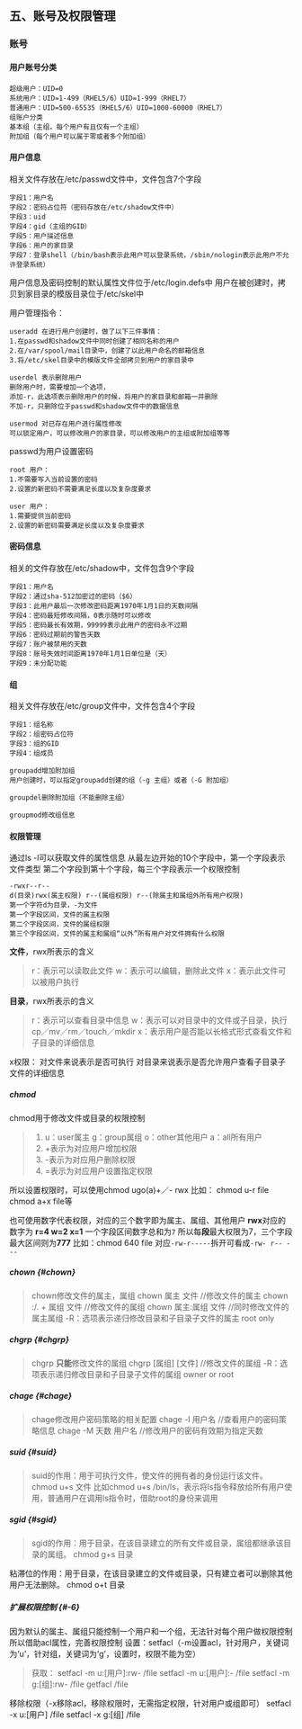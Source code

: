 ## 五、账号及权限管理

### 账号

#### 用户账号分类

```
超级用户：UID=0
系统用户：UID=1-499（RHEL5/6）UID=1-999（RHEL7）
普通用户：UID=500-65535（RHEL5/6）UID=1000-60000（RHEL7）
组账户分类
基本组（主组，每个用户有且仅有一个主组）
附加组（每个用户可以属于零或者多个附加组）

```

#### 用户信息 
相关文件存放在/etc/passwd文件中，文件包含7个字段

```
字段1：用户名
字段2：密码占位符（密码存放在/etc/shadow文件中）
字段3：uid
字段4：gid（主组的GID）
字段5：用户描述信息
字段6：用户的家目录
字段7：登录shell（/bin/bash表示此用户可以登录系统，/sbin/nologin表示此用户不允许登录系统）

```

用户信息及密码控制的默认属性文件位于/etc/login.defs中 用户在被创建时，拷贝到家目录的模版目录位于/etc/skel中

用户管理指令：

```
useradd 在进行用户创建时，做了以下三件事情：    
1.在passwd和shadow文件中同时创建了相同名称的用户
2.在/var/spool/mail目录中，创建了以此用户命名的邮箱信息
3.将/etc/skel目录中的模版文件全部拷贝到用户的家目录中

userdel 表示删除用户
删除用户时，需要增加一个选项，
添加-r，此选项表示删除用户的时候，将用户的家目录和邮箱一并删除
不加-r，只删除位于passwd和shadow文件中的数据信息

usermod 对已存在用户进行属性修改
可以锁定用户，可以修改用户的家目录，可以修改用户的主组或附加组等等

```

passwd为用户设置密码

```
root 用户：
1.不需要写入当前设置的密码
2.设置的新密码不需要满足长度以及复杂度要求

user 用户：
1.需要提供当前密码
2.设置的新密码需要满足长度以及复杂度要求

```

#### 密码信息

相关的文件存放在/etc/shadow中，文件包含9个字段

```
字段1：用户名
字段2：通过sha-512加密过的密码（$6）
字段3：此用户最后一次修改密码距离1970年1月1日的天数间隔
字段4：密码最短修改间隔，0表示随时可以修改
字段5：密码最长有效期，99999表示此用户的密码永不过期
字段6：密码过期前的警告天数
字段7：账户被禁用的天数
字段8：账号失效时间距离1970年1月1日单位是（天）
字段9：未分配功能

```

#### 组

相关文件存放在/etc/group文件中，文件包含4个字段

```
字段1：组名称
字段2：组密码占位符
字段3：组的GID
字段4：组成员

groupadd增加附加组
用户创建时，可以指定groupadd创建的组（-g 主组）或者（-G 附加组）

groupdel删除附加组（不能删除主组）

groupmod修改组信息

```

#### 权限管理

通过ls -l可以获取文件的属性信息 从最左边开始的10个字段中，第一个字段表示文件类型 第二个字段到第十个字段，每三个字段表示一个权限控制

```
-rwxr--r--
d(目录)rwx(属主权限) r--(属组权限) r--(除属主和属组外所有用户权限)
第一个字符d为目录，-为文件
第一个字段区间，文件的属主权限
第二个字段区间，文件的属组权限
第三个字段区间，文件的属主和属组“以外”所有用户对文件拥有什么权限

```

**文件**，rwx所表示的含义

> r：表示可以读取此文件 w：表示可以编辑，删除此文件 x：表示此文件可以被用户执行

**目录**，rwx所表示的含义

> r：表示可以查看目录中信息 w：表示可以对目录中的文件或子目录，执行cp／mv／rm／touch／mkdir x：表示用户是否能以长格式形式查看文件和子目录的详细信息

x权限： 对文件来说表示是否可执行 对目录来说表示是否允许用户查看子目录子文件的详细信息

##### chmod

chmod用于修改文件或目录的权限控制

> 1.  u：user属主 g：group属组 o：other其他用户 a：all所有用户
> 2.  +表示为对应用户增加权限
> 3.  -表示为对应用户删除权限
> 4.  =表示为对应用户设置指定权限

所以设置权限时，可以使用chmod ugo(a)+／- rwx 比如： chmod u-r file chmod a+x file等

也可使用数字代表权限，对应的三个数字即为属主、属组、其他用户 **rwx**对应的数字为 **r=4 w=2 x=1** 一个字段区间数字总和为`7` 所以每**段**最大权限为7，三个字段最大区间则为**777** 比如：chmod 640 file 对应`-rw-r-----`拆开可看成`-rw- r-- ---`

##### chown {#chown}

> chown修改文件的属主，属组 chown 属主 文件 //修改文件的属主 chown :/. + 属组 文件 //修改文件的属组 chown 属主:属组 文件 //同时修改文件的属主属组 -R：选项表示递归修改目录和子目录子文件的属主 root only

##### chgrp {#chgrp}

> chgrp **只能**修改文件的属组 chgrp [属组] [文件] //修改文件的属组 -R：选项表示递归修改目录和子目录子文件的属组 owner or root

##### chage {#chage}

> chage修改用户密码策略的相关配置 chage -l 用户名 //查看用户的密码策略信息 chage -M 天数 用户名 //修改用户的密码有效期为指定天数

##### suid {#suid}

> suid的作用：用于可执行文件，使文件的拥有者的身份运行该文件。 chmod u+s 文件 比如chmod u+s /bin/ls，表示将ls指令释放给所有用户使用，普通用户在调用ls指令时，借助root的身份来调用

##### sgid {#sgid}

> sgid的作用：用于目录，在该目录建立的所有文件或目录，属组都继承该目录的属组。 chmod g+s 目录

粘滞位的作用：用于目录，在该目录建立的文件或目录，只有建立者可以删除其他用户无法删除。 chmod o+t 目录

##### 扩展权限控制 {#-6}

因为默认的属主、属组只能控制一个用户和一个组，无法针对每个用户做权限控制 所以借助acl属性，完善权限控制 设置：setfacl（-m设置acl，针对用户，关键词为‘u’，针对组，关键词为‘g’，设置时，权限不能为空）

> 获取： setfacl -m u:[用户]:rw- /file setfacl -m u:[用户]:- /file setfacl -m g:[组]:rw- /file getfacl /file

移除权限（-x移除acl，移除权限时，无需指定权限，针对用户或组即可） setfacl -x u:[用户] /file setfacl -x g:[组] /file